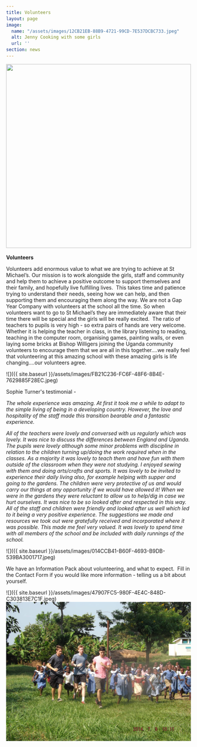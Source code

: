 ```yaml
---
title: Volunteers
layout: page
image:
  name: "/assets/images/12CB21EB-88B9-4721-99CD-7E537DCBC733.jpeg"
  alt: Jenny Cooking with some girls
  url: ''
section: news
---
```

<a href="{{ site.url }}{{ site.baseurl }}{{ page.image.name }}"><img src="{{ site.url }}{{ site.baseurl }}{{ page.image.name }}" style="object-fit: cover; height: 500px; width: 100%;" /></a>

**Volunteers**

Volunteers add enormous value to what we are trying to achieve at St Michael’s. Our mission is to work alongside the girls, staff and community and help them to achieve a positive outcome to support themselves and their family, and hopefully live fulfilling lives.  This takes time and patience trying to understand their needs, seeing how we can help, and then supporting them and encouraging them along the way. We are not a Gap Year Company with volunteers at the school all the time. So when volunteers want to go to St Michael’s they are immediately aware that their time there will be special and the girls will be really excited.  The ratio of teachers to pupils is very high - so extra pairs of hands are very welcome. Whether it is helping the teacher in class, in the library listening to reading, teaching in the computer room, organising games, painting walls, or even laying some bricks at Bishop Willigers joining the Uganda community volunteers to encourage them that we are all in this together....we really feel that volunteering at this amazing school with these amazing girls is life changing....our volunteers agree.

![]({{ site.baseurl }}/assets/images/FB21C236-FC6F-48F6-8B4E-7629885F28EC.jpeg)

Sophie Turner's testimonial -

_The whole experience was amazing. At first it took me a while to adapt to the simple living of being in a developing country. However, the love and hospitality of the staff made this transition bearable and a fantastic experience.<!--more-->_

_All of the teachers were lovely and conversed with us regularly which was lovely. It was nice to discuss the differences between England and Uganda. The pupils were lovely although some minor problems with discipline in relation to the children turning up/doing the work required when in the classes. As a majority it was lovely to teach them and have fun with them outside of the classroom when they were not studying. I enjoyed sewing with them and doing arts/crafts and sports. It was lovely to be invited to experience their daily living also, for example helping with supper and going to the gardens. The children were very protective of us and would carry our things at any opportunity if we would have allowed it! When we were in the gardens they were reluctant to allow us to help/dig in case we hurt ourselves. It was nice to be so looked after and respected in this way. All of the staff and children were friendly and looked after us well which led to it being a very positive experience. The suggestions we made and resources we took out were gratefully received and incorporated where it was possible. This made me feel very valued. It was lovely to spend time with all members of the school and be included with daily runnings of the school._

![]({{ site.baseurl }}/assets/images/014CCB41-B60F-4693-B9DB-539BA3001717.jpeg)

We have an Information Pack about volunteering, and what to expect.  Fill in the Contact Form if you would like more information - telling us a bit about yourself.

![]({{ site.baseurl }}/assets/images/47907FC5-980F-4E4C-848D-C303813E7C1F.jpeg)![](/assets/images/boys-running.jpg)
